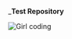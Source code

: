 ___Test Repository__


![Girl coding](https://yt3.ggpht.com/a/AATXAJwKHRMaZRCQ8RntRgdSEgsXl90SfyU5ObCTmQ=s900-c-k-c0xffffffff-no-rj-mo)


